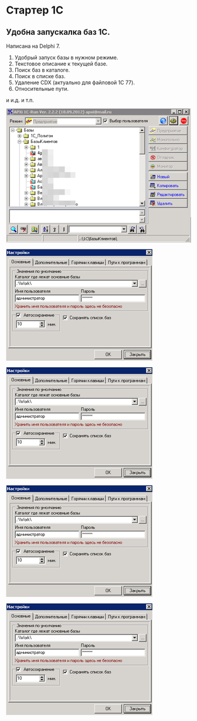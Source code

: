 # Стартер 1С

## Удобна запускалка баз 1С.

Написана на Delphi 7.

1. Удобрый запуск базы в нужном режиме.
2. Текстовое описание к текущей базе.
3. Поиск баз в каталоге.
4. Поиск в списке баз.
5. Удаление CDX (актуально для файловой 1С 77).
6. Относительные пути.

и и.д. и т.п.

![](https://github.com/Anvar28/1C-Starter/blob/master/image/main.png)

![](https://github.com/Anvar28/1C-Starter/blob/master/image/prop1.png)

![](https://github.com/Anvar28/1C-Starter/blob/master/image/prop1.png)

![](https://github.com/Anvar28/1C-Starter/blob/master/image/prop1.png)

![](https://github.com/Anvar28/1C-Starter/blob/master/image/prop1.png)


